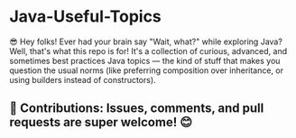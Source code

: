# Java-Useful-Topics

😎 Hey folks! Ever had your brain say "Wait, what?" while exploring Java? Well, that's what this repo is for! It's a collection of curious, advanced, and sometimes best practices Java topics — the kind of stuff that makes you question the usual norms (like preferring composition over inheritance, or using builders instead of constructors).

## 🚀 **Contributions:** Issues, comments, and pull requests are super welcome! 😊
